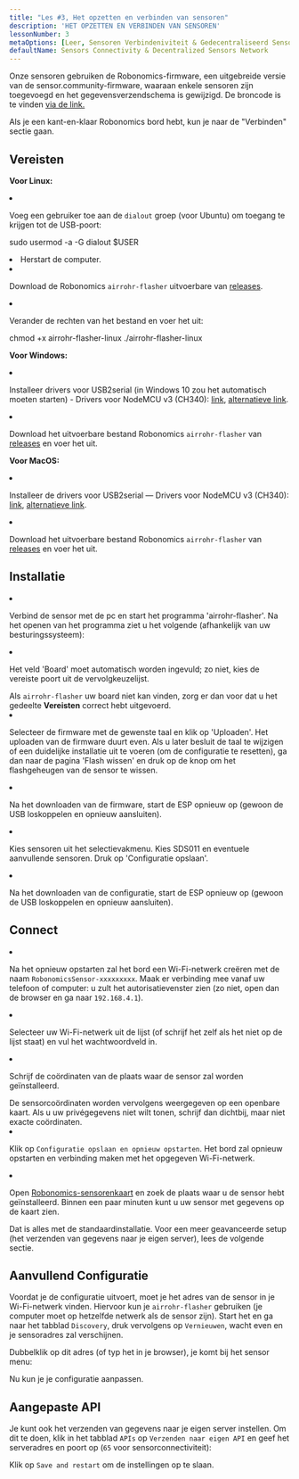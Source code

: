 ```yaml
---
title: "Les #3, Het opzetten en verbinden van sensoren"
description: 'HET OPZETTEN EN VERBINDEN VAN SENSOREN'
lessonNumber: 3
metaOptions: [Leer, Sensoren Verbindeniviteit & Gedecentraliseerd Sensoren Netwerk]
defaultName: Sensors Connectivity & Decentralized Sensors Network
---
```


Onze sensoren gebruiken de Robonomics-firmware, een uitgebreide versie van de sensor.community-firmware, waaraan enkele sensoren zijn toegevoegd en het gegevensverzendschema is gewijzigd. De broncode is te vinden [via de link.](https://github.com/LoSk-p/sensors-software/tree/master/airrohr-firmware)

Als je een kant-en-klaar Robonomics bord hebt, kun je naar de "Verbinden" sectie gaan.

## Vereisten

**Voor Linux:**

<List type="numbers">

<li>

Voeg een gebruiker toe aan de `dialout` groep (voor Ubuntu) om toegang te krijgen tot de USB-poort:

<LessonCodeWrapper language="bash" noLines>sudo usermod -a -G dialout $USER</LessonCodeWrapper>

</li>

<li>Herstart de computer.</li>

<li>

Download de Robonomics `airrohr-flasher` uitvoerbare van [releases](https://github.com/airalab/sensors-connectivity/releases).

</li>

<li>

Verander de rechten van het bestand en voer het uit:

<LessonCodeWrapper language="bash">chmod +x airrohr-flasher-linux
./airrohr-flasher-linux</LessonCodeWrapper>


</li>

</List>


**Voor Windows:**

<List type="numbers">

<li>

Installeer drivers voor USB2serial (in Windows 10 zou het automatisch moeten starten) - Drivers voor NodeMCU v3 (CH340): [link](http://www.wch.cn/downloads/file/5.html), [alternatieve link](https://d.inf.re/luftdaten/CH341SER.ZIP). 

</li>

<li>

Download het uitvoerbare bestand Robonomics `airrohr-flasher` van [releases](https://github.com/airalab/sensors-connectivity/releases) en voer het uit.

</li>

</List>

**Voor MacOS:**

<List type="numbers">

<li>

Installeer de drivers voor USB2serial — Drivers voor NodeMCU v3 (CH340): [link](http://www.wch.cn/downloads/file/178.html), [alternatieve link](https://d.inf.re/luftdaten/CH341SER_MAC.ZIP).

</li>

<li>

Download het uitvoerbare bestand Robonomics `airrohr-flasher` van [releases](https://github.com/airalab/sensors-connectivity/releases) en voer het uit.

</li>

</List>


## Installatie

<List type="numbers">

<li>

Verbind de sensor met de pc en start het programma 'airrohr-flasher'. Na het openen van het programma ziet u het volgende (afhankelijk van uw besturingssysteem):

<LessonImages imageClasses="mb" src="sensors-connectivity-course/lesson-3-0.png" alt="tutorial image"/>

</li>

<li>

Het veld 'Board' moet automatisch worden ingevuld; zo niet, kies de vereiste poort uit de vervolgkeuzelijst.

<RoboAcademyNote type="okay" title="INFO">
Als <code>airrohr-flasher</code> uw board niet kan vinden, zorg er dan voor dat u het gedeelte <b>Vereisten</b> correct hebt uitgevoerd.
</RoboAcademyNote>

</li>

<li>

Selecteer de firmware met de gewenste taal en klik op 'Uploaden'. Het uploaden van de firmware duurt even. Als u later besluit de taal te wijzigen of een duidelijke installatie uit te voeren (om de configuratie te resetten), ga dan naar de pagina 'Flash wissen' en druk op de knop om het flashgeheugen van de sensor te wissen.

</li>

<li>

Na het downloaden van de firmware, start de ESP opnieuw op (gewoon de USB loskoppelen en opnieuw aansluiten).

</li>

<li>

Kies sensoren uit het selectievakmenu. Kies SDS011 en eventuele aanvullende sensoren. Druk op 'Configuratie opslaan'.

</li>

<li>

Na het downloaden van de configuratie, start de ESP opnieuw op (gewoon de USB loskoppelen en opnieuw aansluiten).

</li>

</List>

## Connect

<List type="numbers">

<li>

Na het opnieuw opstarten zal het bord een Wi-Fi-netwerk creëren met de naam `RobonomicsSensor-xxxxxxxxx`. Maak er verbinding mee vanaf uw telefoon of computer: u zult het autorisatievenster zien (zo niet, open dan de browser en ga naar `192.168.4.1`).

</li>

<li>

Selecteer uw Wi-Fi-netwerk uit de lijst (of schrijf het zelf als het niet op de lijst staat) en vul het wachtwoordveld in.

</li>

<li>

Schrijf de coördinaten van de plaats waar de sensor zal worden geïnstalleerd.

<RoboAcademyNote type="warning" title="WARNING">
De sensorcoördinaten worden vervolgens weergegeven op een openbare kaart. Als u uw privégegevens niet wilt tonen, schrijf dan dichtbij, maar niet exacte coördinaten.
</RoboAcademyNote>

<LessonImages src="sensors-connectivity-course/lesson-3-1.png" alt="tutorial image"/>

</li>

<li>

Klik op `Configuratie opslaan en opnieuw opstarten`. Het bord zal opnieuw opstarten en verbinding maken met het opgegeven Wi-Fi-netwerk.

</li>

<li>

Open [Robonomics-sensorenkaart](https://sensors.robonomics.network/#/) en zoek de plaats waar u de sensor hebt geïnstalleerd. Binnen een paar minuten kunt u uw sensor met gegevens op de kaart zien.


<LessonImages src="sensors-connectivity-course/lesson-3-2.jpg" alt="tutorial image"/>

</li>

</List>

Dat is alles met de standaardinstallatie. Voor een meer geavanceerde setup (het verzenden van gegevens naar je eigen server), lees de volgende sectie.

## Aanvullend Configuratie

Voordat je de configuratie uitvoert, moet je het adres van de sensor in je Wi-Fi-netwerk vinden. Hiervoor kun je `airrohr-flasher` gebruiken (je computer moet op hetzelfde netwerk als de sensor zijn). Start het en ga naar het tabblad `Discovery`, druk vervolgens op `Vernieuwen`, wacht even en je sensoradres zal verschijnen.

<LessonImages imageClasses="mb" src="sensors-connectivity-course/lesson-3-3.png" alt="tutorial image"/>

Dubbelklik op dit adres (of typ het in je browser), je komt bij het sensor menu:

<LessonImages imageClasses="mb" src="sensors-connectivity-course/lesson-3-4.png" alt="tutorial image"/>

Nu kun je je configuratie aanpassen.


## Aangepaste API

Je kunt ook het verzenden van gegevens naar je eigen server instellen. Om dit te doen, klik in het tabblad `APIs` op `Verzenden naar eigen API` en geef het serveradres en poort op (`65` voor sensorconnectiviteit):

<LessonImages imageClasses="mb" src="sensors-connectivity-course/lesson-3-6.png" alt="tutorial image"/>

Klik op `Save and restart` om de instellingen op te slaan.